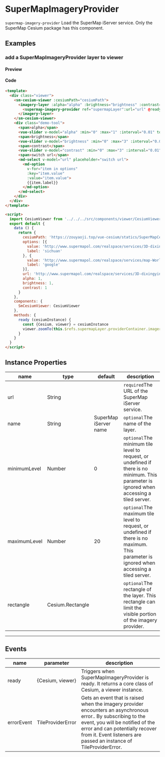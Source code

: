 # SuperMapImageryProvider

`supermap-imagery-provider` Load the SuperMap iServer service. Only the SuperMap Cesium package  has this component.

## Examples

### add a SuperMapImageryProvider layer to viewer

#### Preview

<doc-preview>
  <template>
    <div class="viewer">
      <sm-cesium-viewer :cesiumPath="cesiumPath">
        <imagery-layer :alpha="alpha" :brightness="brightness" :contrast="contrast">
          <supermap-imagery-provider ref="supermapLayer":url="url" @ready="ready"></supermap-imagery-provider>
        </imagery-layer>
      </sm-cesium-viewer>
      <div class="demo-tool">
        <span>alpha</span>
        <vue-slider v-model="alpha" :min="0" :max="1" :interval="0.01" tooltip="hover" ></vue-slider>
        <span>brightness</span>
        <vue-slider v-model="brightness" :min="0" :max="3" :interval="0.01" tooltip="hover" ></vue-slider>
        <span>contrast</span>
        <vue-slider v-model="contrast" :min="0" :max="3" :interval="0.01" tooltip="hover" ></vue-slider>
        <span>switch url</span>
        <md-select v-model="url" placeholder="switch url">
          <md-option
            v-for="item in options"
            :key="item.value"
            :value="item.value">
            {{item.label}}
          </md-option>
        </md-select>
      </div>
    </div>
  </template>

  <script>
    import CesiumViewer from '../../../src/components/viewer/CesiumViewer.vue'
    export default {
      data () {
        return {
          cesiumPath: 'https://zouyaoji.top/vue-cesium/statics/SuperMapCesium/Cesium.js',
          options: [{
            value: 'http://www.supermapol.com/realspace/services/3D-dixingyingxiang/rest/realspace/datas/MosaicResult',
            label: 'sichuan'
          }, {
            value: 'http://www.supermapol.com/realspace/services/map-World/rest/maps/World_Google',
            label: 'google'
          }],
          url: 'http://www.supermapol.com/realspace/services/3D-dixingyingxiang/rest/realspace/datas/MosaicResult',
          alpha: 1,
          brightness: 1,
          contrast: 1
        }
      },
      components: {
        SmCesiumViewer: CesiumViewer
      },
      methods: {
        ready (cesiumInstance) {
          const {Cesium, viewer} = cesiumInstance
          viewer.zoomTo(this.$refs.supermapLayer.providerContainer.imageryLayer)
        }
      }
    }
  </script>
</doc-preview>

#### Code

```html
<template>
  <div class="viewer">
    <sm-cesium-viewer :cesiumPath="cesiumPath">
      <imagery-layer :alpha="alpha" :brightness="brightness" :contrast="contrast">
        <supermap-imagery-provider ref="supermapLayer":url="url" @ready="ready"></supermap-imagery-provider>
      </imagery-layer>
    </sm-cesium-viewer>
    <div class="demo-tool">
      <span>alpha</span>
      <vue-slider v-model="alpha" :min="0" :max="1" :interval="0.01" tooltip="hover" ></vue-slider>
      <span>brightness</span>
      <vue-slider v-model="brightness" :min="0" :max="3" :interval="0.01" tooltip="hover" ></vue-slider>
      <span>contrast</span>
      <vue-slider v-model="contrast" :min="0" :max="3" :interval="0.01" tooltip="hover" ></vue-slider>
      <span>switch url</span>
      <md-select v-model="url" placeholder="switch url">
        <md-option
          v-for="item in options"
          :key="item.value"
          :value="item.value">
          {{item.label}}
        </md-option>
      </md-select>
    </div>
  </div>
</template>

<script>
  import CesiumViewer from '../../../src/components/viewer/CesiumViewer.vue'
  export default {
    data () {
      return {
        cesiumPath: 'https://zouyaoji.top/vue-cesium/statics/SuperMapCesium/Cesium.js',
        options: [{
          value: 'http://www.supermapol.com/realspace/services/3D-dixingyingxiang/rest/realspace/datas/MosaicResult',
          label: 'sichuan'
        }, {
          value: 'http://www.supermapol.com/realspace/services/map-World/rest/maps/World_Google',
          label: 'google'
        }],
        url: 'http://www.supermapol.com/realspace/services/3D-dixingyingxiang/rest/realspace/datas/MosaicResult',
        alpha: 1,
        brightness: 1,
        contrast: 1
      }
    },
    components: {
      SmCesiumViewer: CesiumViewer
    },
    methods: {
      ready (cesiumInstance) {
        const {Cesium, viewer} = cesiumInstance
        viewer.zoomTo(this.$refs.supermapLayer.providerContainer.imageryLayer)
      }
    }
  }
</script>
```

## Instance Properties

|name|type|default|description|
|------|-----|-----|----|
|url|String||`required`The URL of the SuperMap iServer service.|
|name|String|SuperMap iServer name|`optional`The name of the layer.|
|minimumLevel|Number|0|`optional`The minimum tile level to request, or undefined if there is no minimum. This parameter is ignored when accessing a tiled server.|
|maximumLevel|Number|20|`optional`The maximum tile level to request, or undefined if there is no maximum. This parameter is ignored when accessing a tiled server.|
|rectangle|Cesium.Rectangle||`optional`The rectangle of the layer. This rectangle can limit the visible portion of the imagery provider.|
---

## Events

|name|parameter|description|
|------|----|----|
|ready|{Cesium, viewer}|Triggers when SuperMapImageryProvider is ready. It returns a core class of Cesium, a viewer instance.|
|errorEvent|TileProviderError|Gets an event that is raised when the imagery provider encounters an asynchronous error.. By subscribing to the event, you will be notified of the error and can potentially recover from it. Event listeners are passed an instance of TileProviderError.|
